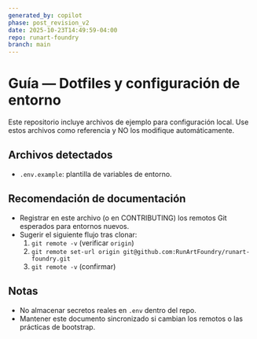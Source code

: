 ```yaml
---
generated_by: copilot
phase: post_revision_v2
date: 2025-10-23T14:49:59-04:00
repo: runart-foundry
branch: main
---
```


# Guía — Dotfiles y configuración de entorno

Este repositorio incluye archivos de ejemplo para configuración local. Use estos archivos como referencia y NO los modifique automáticamente.

## Archivos detectados
- `.env.example`: plantilla de variables de entorno.

## Recomendación de documentación
- Registrar en este archivo (o en CONTRIBUTING) los remotos Git esperados para entornos nuevos.
- Sugerir el siguiente flujo tras clonar:
  1) `git remote -v` (verificar `origin`)
  2) `git remote set-url origin git@github.com:RunArtFoundry/runart-foundry.git`
  3) `git remote -v` (confirmar)

## Notas
- No almacenar secretos reales en `.env` dentro del repo.
- Mantener este documento sincronizado si cambian los remotos o las prácticas de bootstrap.
